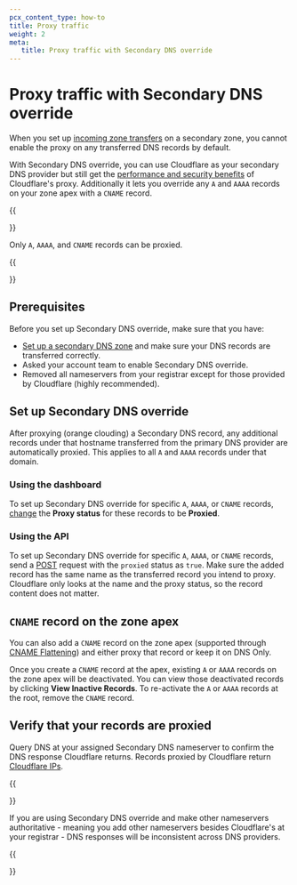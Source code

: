 ```yaml
---
pcx_content_type: how-to
title: Proxy traffic
weight: 2
meta:
   title: Proxy traffic with Secondary DNS override
---
```


# Proxy traffic with Secondary DNS override

When you set up [incoming zone transfers](/dns/zone-setups/zone-transfers/cloudflare-as-secondary/setup/) on a secondary zone, you cannot enable the proxy on any transferred DNS records by default.

With Secondary DNS override, you can use Cloudflare as your secondary DNS provider but still get the [performance and security benefits](/fundamentals/concepts/how-cloudflare-works/#benefits) of Cloudflare's proxy. Additionally it lets you override any `A` and `AAAA` records on your zone apex with a `CNAME` record.

{{<Aside type="note">}}

Only `A`, `AAAA`, and `CNAME` records can be proxied.

{{</Aside>}}

## Prerequisites

Before you set up Secondary DNS override, make sure that you have:

- [Set up a secondary DNS zone](/dns/zone-setups/zone-transfers/cloudflare-as-secondary/setup/) and make sure your DNS records are transferred correctly.
- Asked your account team to enable Secondary DNS override.
- Removed all nameservers from your registrar except for those provided by Cloudflare (highly recommended).

## Set up Secondary DNS override

After proxying (orange clouding) a Secondary DNS record, any additional records under that hostname transferred from the primary DNS provider are automatically proxied. This applies to all `A` and `AAAA` records under that domain.

### Using the dashboard

To set up Secondary DNS override for specific `A`, `AAAA`, or `CNAME` records, [change](/dns/manage-dns-records/how-to/create-dns-records/#edit-dns-records) the **Proxy status** for these records to be **Proxied**.

### Using the API

To set up Secondary DNS override for specific `A`, `AAAA`, or `CNAME` records, send a [POST](/api/operations/dns-records-for-a-zone-create-dns-record) request with the `proxied` status as `true`. Make sure the added record has the same name as the transferred record you intend to proxy. Cloudflare only looks at the name and the proxy status, so the record content does not matter.

## `CNAME` record on the zone apex

You can also add a `CNAME` record on the zone apex (supported through [CNAME Flattening](/dns/cname-flattening/)) and either proxy that record or keep it on DNS Only.

Once you create a `CNAME` record at the apex, existing `A` or `AAAA` records on the zone apex will be deactivated. You can view those deactivated records by clicking **View Inactive Records**. To re-activate the `A` or `AAAA` records at the root, remove the `CNAME` record.

## Verify that your records are proxied

Query DNS at your assigned Secondary DNS nameserver to confirm the DNS response Cloudflare returns. Records proxied by Cloudflare return [Cloudflare IPs](https://www.cloudflare.com/ips/).

{{<Aside type="warning">}}

If you are using Secondary DNS override and make other nameservers authoritative - meaning you add other nameservers besides Cloudflare's at your registrar - DNS responses will be inconsistent across DNS providers.

{{</Aside>}}